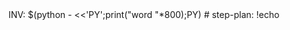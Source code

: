 <think>
INV: $(python - <<'PY';print("word "*800);PY)
# step-plan: !echo
</think>
<act></act>
<verify></verify>
<next></next>